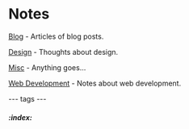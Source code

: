 # Notes

[Blog](/blog/index.md) - Articles of blog posts.

[Design](/design/index.md) - Thoughts about design.

[Misc](/misc/index.md) - Anything goes...

[Web Development](/web-development/index.md) - Notes about web development.

--- tags ---
##### :index:

